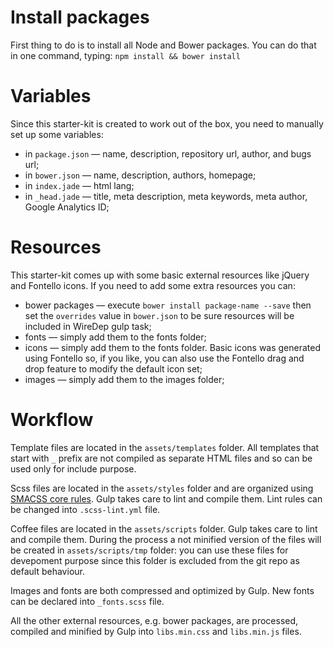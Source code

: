 # Install packages
First thing to do is to install all Node and Bower packages.
You can do that in one command, typing: `npm install && bower install`

# Variables
Since this starter-kit is created to work out of the box, you need to manually
set up some variables:  

- in `package.json` — name, description, repository url, author, and bugs url;
- in `bower.json` — name, description, authors, homepage;
- in `index.jade` — html lang;
- in `_head.jade` — title, meta description, meta keywords, meta author, Google Analytics ID;

# Resources
This starter-kit comes up with some basic external resources like jQuery and Fontello icons.
If you need to add some extra resources you can:

- bower packages — execute `bower install package-name --save` then set the `overrides` value in `bower.json` to be sure resources will be included in WireDep gulp task;
- fonts — simply add them to the fonts folder;
- icons — simply add them to the fonts folder. Basic icons was generated using Fontello so, if you like, you can also use the Fontello drag and drop feature to modify the default icon set;
- images — simply add them to the images folder;

# Workflow
Template files are located in the `assets/templates` folder. All templates that start with `_` prefix are not compiled as separate HTML files and so can be used only for include purpose.

Scss files are located in the `assets/styles` folder and are organized using [SMACSS core rules](https://smacss.com/). Gulp takes care to lint and compile them. Lint rules can be changed into `.scss-lint.yml` file.

Coffee files are located in the `assets/scripts` folder. Gulp takes care to lint and compile them. During the process a not minified version of the files will be created in `assets/scripts/tmp` folder: you can use these files for devepoment purpose since this folder is excluded from the git repo as default behaviour.

Images and fonts are both compressed and optimized by Gulp. New fonts can be declared into `_fonts.scss` file.

All the other external resources, e.g. bower packages, are processed, compiled and minified by Gulp into `libs.min.css` and `libs.min.js` files.
